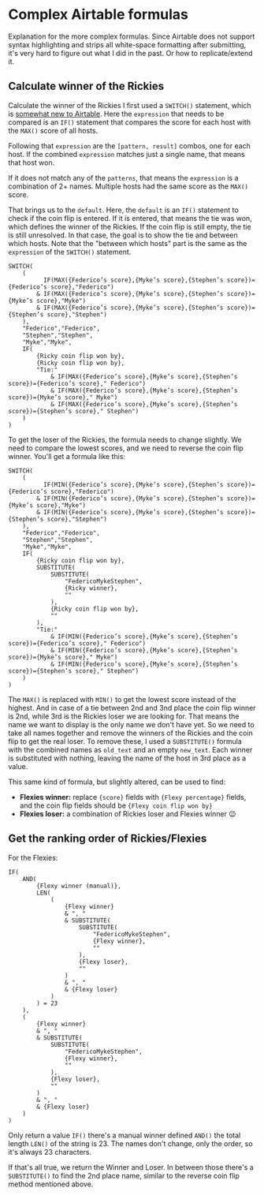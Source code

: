# Complex Airtable formulas

Explanation for the more complex formulas. Since Airtable does not support syntax highlighting and strips all white-space formatting after submitting, it's very hard to figure out what I did in the past. Or how to replicate/extend it.

## Calculate winner of the Rickies

Calculate the winner of the Rickies I first used a `SWITCH()` statement, which is [somewhat new to Airtable](https://support.airtable.com/hc/en-us/articles/360042104374-An-alternative-to-IF-statements-using-SWITCH-). Here the `expression` that needs to be compared is an `IF()` statement that compares the score for each host with the `MAX()` score of all hosts.

Following that `expression` are the `[pattern, result]` combos, one for each host. If the combined `expression` matches just a single name, that means that host won.

If it does not match any of the `patterns`, that means the `expression` is a combination of 2+ names. Multiple hosts had the same score as the `MAX()` score.

That brings us to the `default`. Here, the `default` is an `IF()` statement to check if the coin flip is entered. If it is entered, that means the tie was won, which defines the winner of the Rickies. If the coin flip is still empty, the tie is still unresolved. In that case, the goal is to show the tie and between which hosts. Note that the "between which hosts" part is the same as the `expression` of the `SWITCH()` statement.

```
SWITCH(
	(
		  IF(MAX({Federico’s score},{Myke’s score},{Stephen’s score})={Federico’s score},"Federico")
		& IF(MAX({Federico’s score},{Myke’s score},{Stephen’s score})={Myke’s score},"Myke")
		& IF(MAX({Federico’s score},{Myke’s score},{Stephen’s score})={Stephen’s score},"Stephen")
	),
	"Federico","Federico",
	"Stephen","Stephen",
	"Myke","Myke",
	IF(
		{Ricky coin flip won by},
		{Ricky coin flip won by},
		"Tie:"
			& IF(MAX({Federico’s score},{Myke’s score},{Stephen’s score})={Federico’s score}," Federico")
			& IF(MAX({Federico’s score},{Myke’s score},{Stephen’s score})={Myke’s score}," Myke")
			& IF(MAX({Federico’s score},{Myke’s score},{Stephen’s score})={Stephen’s score}," Stephen")
	)
)
```

To get the loser of the Rickies, the formula needs to change slightly. We need to compare the lowest scores, and we need to reverse the coin flip winner. You'll get a formula like this:

```
SWITCH(
	(
		  IF(MIN({Federico’s score},{Myke’s score},{Stephen’s score})={Federico’s score},"Federico")
		& IF(MIN({Federico’s score},{Myke’s score},{Stephen’s score})={Myke’s score},"Myke")
		& IF(MIN({Federico’s score},{Myke’s score},{Stephen’s score})={Stephen’s score},"Stephen")
	),
	"Federico","Federico",
	"Stephen","Stephen",
	"Myke","Myke",
	IF(
		{Ricky coin flip won by},
		SUBSTITUTE(
			SUBSTITUTE(
				"FedericoMykeStephen",
				{Ricky winner},
				""
			),
			{Ricky coin flip won by},
			""
		),
		"Tie:"
			& IF(MIN({Federico’s score},{Myke’s score},{Stephen’s score})={Federico’s score}," Federico")
			& IF(MIN({Federico’s score},{Myke’s score},{Stephen’s score})={Myke’s score}," Myke")
			& IF(MIN({Federico’s score},{Myke’s score},{Stephen’s score})={Stephen’s score}," Stephen")
	)
)
```

The `MAX()` is replaced with `MIN()` to get the lowest score instead of the highest. And in case of a tie between 2nd and 3nd place the coin flip winner is 2nd, while 3rd is the Rickies loser we are looking for. That means the name we want to display is the only name we don't have yet. So we need to take all names together and remove the winners of the Rickies and the coin flip to get the real loser. To remove these, I used a `SUBSTITUTE()` formula with the combined names as `old_text` and an empty `new_text`. Each winner is substituted with nothing, leaving the name of the host in 3rd place as a value.

This same kind of formula, but slightly altered, can be used to find:

-   **Flexies winner:** replace `{score}` fields with `{Flexy percentage}` fields, and the coin flip fields should be `{Flexy coin flip won by}`
-   **Flexies loser:** a combination of Rickies loser and Flexies winner 😉

## Get the ranking order of Rickies/Flexies

For the Flexies:

```
IF(
	AND(
		{Flexy winner (manual)},
		LEN(
			(
				{Flexy winner}
				& ", "
				& SUBSTITUTE(
					SUBSTITUTE(
						"FedericoMykeStephen",
						{Flexy winner},
						""
					),
					{Flexy loser},
					""
				)
				& ", "
				& {Flexy loser}
			)
		) = 23
	),
	(
		{Flexy winner}
		& ", "
		& SUBSTITUTE(
			SUBSTITUTE(
				"FedericoMykeStephen",
				{Flexy winner},
				""
			),
			{Flexy loser},
			""
		)
		& ", "
		& {Flexy loser}
	)
)
```

Only return a value `IF()` there's a manual winner defined `AND()` the total length `LEN()` of the string is 23. The names don't change, only the order, so it's always 23 characters.

If that's all true, we return the Winner and Loser. In between those there's a `SUBSTITUTE()` to find the 2nd place name, similar to the reverse coin flip method mentioned above.
